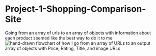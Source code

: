 # Project-1-Shopping-Comparison-Site

Going from an array of urls to an array of objects with information about each product seemed like the best way to do it to me
![hand-drawn flowchart of how I go from an array of URLs to an output array of objects with Price, Rating, Title, and image URLs](https://github.com/WTRIII/Project-1-Shopping-Comparison-Site/blob/keshav/assets/img/api-plan-flowchart.jpg?raw=true)
